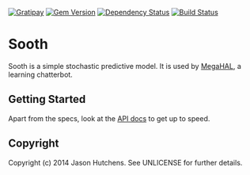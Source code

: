 [![Gratipay](https://img.shields.io/gratipay/Kranzky.svg)](https://gratipay.com/Kranzky/)
[![Gem Version](https://badge.fury.io/rb/sooth.svg)](http://badge.fury.io/rb/sooth)
[![Dependency Status](https://gemnasium.com/jasonhutchens/sooth.png)](https://gemnasium.com/jasonhutchens/sooth)
[![Build Status](https://semaphoreapp.com/api/v1/projects/6889bf33-e547-4200-a4fb-66b339a83d82/307128/shields_badge.svg)](https://semaphoreapp.com/jasonhutchens/sooth)

Sooth
=====

Sooth is a simple stochastic predictive model. It is used by
[MegaHAL](https://github.com/jasonhutchens/megahal), a learning chatterbot.

Getting Started
---------------

Apart from the specs, look at the [API docs](http://www.rubydoc.info/gems/sooth/) to get up to speed.

Copyright
---------

Copyright (c) 2014 Jason Hutchens. See UNLICENSE for further details.
